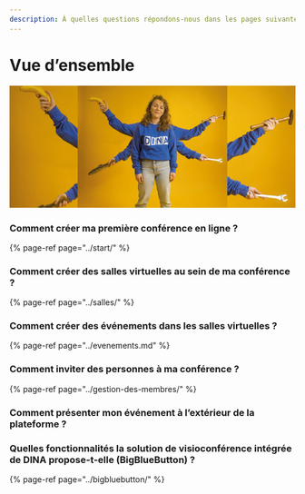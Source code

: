 ```yaml
---
description: À quelles questions répondons-nous dans les pages suivantes ?
---
```


# Vue d’ensemble

![](../../.gitbook/assets/gitbook_multitool_750x320.jpg)

### Comment créer ma première conférence en ligne ?

{% page-ref page="../start/" %}

### Comment créer des salles virtuelles au sein de ma conférence ?

{% page-ref page="../salles/" %}

### Comment créer des événements dans les salles virtuelles ?

{% page-ref page="../evenements.md" %}

### Comment inviter des personnes à ma conférence ?

{% page-ref page="../gestion-des-membres/" %}

### Comment présenter mon événement à l’extérieur de la plateforme ?

### Quelles fonctionnalités la solution de visioconférence intégrée de DINA propose-t-elle \(BigBlueButton\) ?

{% page-ref page="../bigbluebutton/" %}



